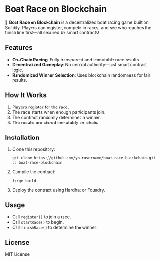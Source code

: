 # Boat Race on Blockchain

🚤 **Boat Race on Blockchain** is a decentralized boat racing game built on Solidity. Players can register, compete in races, and see who reaches the finish line first—all secured by smart contracts!

## Features
- **On-Chain Racing**: Fully transparent and immutable race results.
- **Decentralized Gameplay**: No central authority—just smart contract logic.
- **Randomized Winner Selection**: Uses blockchain randomness for fair results.

## How It Works
1. Players register for the race.
2. The race starts when enough participants join.
3. The contract randomly determines a winner.
4. The results are stored immutably on-chain. 

## Installation
1. Clone this repository:
   ```sh
   git clone https://github.com/yourusername/boat-race-blockchain.git
   cd boat-race-blockchain
   ```
2. Compile the contract:
   ```sh
   forge build
   ```
3. Deploy the contract using Hardhat or Foundry.

## Usage
- Call `register()` to join a race.
- Call `startRace()` to begin.
- Call `finishRace()` to determine the winner.

## License
MIT License
